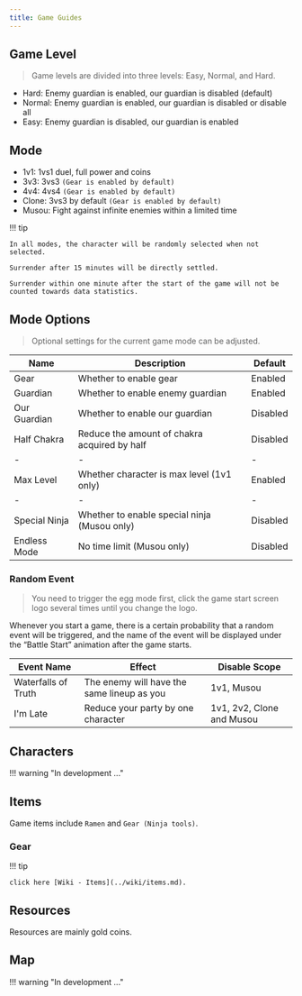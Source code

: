 ```yaml
---
title: Game Guides
---
```


## Game Level

> Game levels are divided into three levels: Easy, Normal, and Hard.

- Hard: Enemy guardian is enabled, our guardian is disabled (default)
- Normal: Enemy guardian is enabled, our guardian is disabled or disable all
- Easy: Enemy guardian is disabled, our guardian is enabled

## Mode

- 1v1: 1vs1 duel, full power and coins
- 3v3: 3vs3 `(Gear is enabled by default)`
- 4v4: 4vs4 `(Gear is enabled by default)`
- Clone: 3vs3 by default `(Gear is enabled by default)`
- Musou: Fight against infinite enemies within a limited time

!!! tip

    In all modes, the character will be randomly selected when not selected.

    Surrender after 15 minutes will be directly settled.

    Surrender within one minute after the start of the game will not be counted towards data statistics.

## Mode Options

> Optional settings for the current game mode can be adjusted.

| Name          | Description                                  | Default  |
| ------------- | -------------------------------------------- | -------- |
| Gear          | Whether to enable gear                       | Enabled  |
| Guardian      | Whether to enable enemy guardian             | Enabled  |
| Our Guardian  | Whether to enable our guardian               | Disabled |
| Half Chakra   | Reduce the amount of chakra acquired by half | Disabled |
| -             | -                                            | -        |
| Max Level     | Whether character is max level (1v1 only)    | Enabled  |
| -             | -                                            | -        |
| Special Ninja | Whether to enable special ninja (Musou only) | Disabled |
| Endless Mode  | No time limit (Musou only)                   | Disabled |

### Random Event

> You need to trigger the egg mode first, click the game start screen logo several times
> until you change the logo.

Whenever you start a game, there is a certain probability that a random event will be triggered,
and the name of the event will be displayed under the “Battle Start” animation after the game starts.

| Event Name          | Effect                                     | Disable Scope             |
| ------------------- | ------------------------------------------ | ------------------------- |
| Waterfalls of Truth | The enemy will have the same lineup as you | 1v1, Musou                |
| I'm Late            | Reduce your party by one character         | 1v1, 2v2, Clone and Musou |

## Characters

!!! warning "In development ..."

## Items

Game items include `Ramen` and `Gear (Ninja tools)`.

### Gear

!!! tip

    click here [Wiki - Items](../wiki/items.md).

## Resources

Resources are mainly gold coins.

## Map

!!! warning "In development ..."
